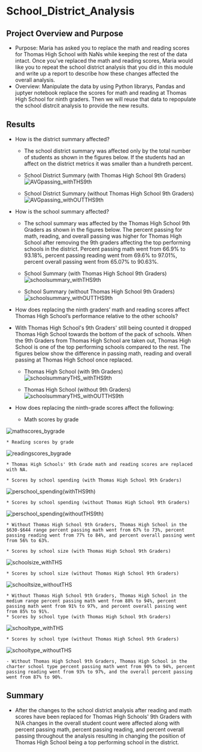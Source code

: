 # School_District_Analysis

## Project Overview and Purpose
- Purpose: Maria has asked you to replace the math and reading scores for Thomas High School with NaNs while keeping the rest of the data intact. Once you’ve replaced the math and reading scores, Maria would like you to repeat the school district analysis that you did in this module and write up a report to describe how these changes affected the overall analysis.
- Overview: Manipulate the data by using Python librarys, Pandas and juptyer notebook replace the scores for math and reading at Thomas High School for ninth graders. Then we will reuse that data to repopulate the school distrcit analysis to provide the new results.
## Results

* How is the district summary affected?
  * The school district summary was affected only by the total number of students as shown in the figures below. If the students had an affect on the district metrics it was smaller than a hundreth percent.
  * School District Summary (with Thomas High School 9th Graders)
![AVGpassing_withTHS9th](https://user-images.githubusercontent.com/93004710/150437542-2a243d92-f881-451d-87be-fb4d1dc935cd.png)



  * School District Summary (without Thomas High School 9th Graders)
![AVGpassing_withOUTTHS9th](https://user-images.githubusercontent.com/93004710/150437730-44db4fbb-3d1b-46d2-ae65-41c1422bf526.png)




* How is the school summary affected?
  * The school summary was affected by the Thomas High School 9th Graders as shown in the figures below. The percent passing for math, reading, and overall passing was higher for Thomas High School after removing the 9th graders affecting the top performing schools in the district. Percent passing math went from 66.9% to 93.18%, percent passing reading went from 69.6% to 97.01%, percent overall passing went from 65.07% to 90.63%.
  
  * School Summary (with Thomas High School 9th Graders)
![schoolsummary_withTHS9th](https://user-images.githubusercontent.com/93004710/150439185-81fa5190-f8bb-4621-83d6-b63c03a2da1e.png)  
  

  
  
  * School Summary (without Thomas High School 9th Graders)
![schoolsummary_withOUTTHS9th](https://user-images.githubusercontent.com/93004710/150439252-bc995fba-38f1-4d1c-9e12-4a5d6f3c2207.png)



* How does replacing the ninth graders’ math and reading scores affect Thomas High School’s performance relative to the other schools?
* With Thomas High School's 9th Graders' still being counted it dropped Thomas High School towards the bottom of the pack of schools. When the 9th Graders from Thomas High School are taken out, Thomas High School is one of the top performing schools compared to the rest. The figures below show the difference in passing math, reading and overall passing at Thomas High School once replaced.
  * Thomas High School (with 9th Graders)
![schoolsummaryTHS_withTHS9th](https://user-images.githubusercontent.com/93004710/150573671-fa1e8e11-abcf-4a93-85fe-6baf9dd57147.png)




  * Thomas High School (without 9th Graders)
![schoolsummaryTHS_withOUTTHS9th](https://user-images.githubusercontent.com/93004710/150573717-d2254dcf-3e6d-4a64-8bcb-b1d8eb5d0bcb.png)




* How does replacing the ninth-grade scores affect the following:
    * Math scores by grade


![mathscores_bygrade](https://user-images.githubusercontent.com/93004710/150575247-9efbb344-71b9-4e36-a3f5-0ae0edfe34ae.png)




    * Reading scores by grade
    
    
![readingscores_bygrade](https://user-images.githubusercontent.com/93004710/150575267-07e35ce0-19cd-46e9-a93d-fa48cfb570ee.png)



    * Thomas High Schools' 9th Grade math and reading scores are replaced with NA.

    * Scores by school spending (with Thomas High School 9th Graders)
![perschool_spending(withTHS9th)](https://user-images.githubusercontent.com/93004710/150575838-72511827-9a42-4953-8401-c2a54bcb0ecf.png)
 
 
 
 
    * Scores by school spending (without Thomas High School 9th Graders)
![perschool_spending(withoutTHS9th)](https://user-images.githubusercontent.com/93004710/150576103-ddce217c-ea6f-4598-9dba-35aca5f1a997.png) 


    * Without Thomas High School 9th Graders, Thomas High School in the $630-$644 range percent passing math went from 67% to 73%, percent passing reading went from 77% to 84%, and percent overall passing went from 56% to 63%. 

    * Scores by school size (with Thomas High School 9th Graders)
![schoolsize_withTHS](https://user-images.githubusercontent.com/93004710/150576871-ab5de6a4-189f-492d-977a-08b907a54f16.png)
 
    
    
    
    
    * Scores by school size (without Thomas High School 9th Graders)
![schooltsize_withoutTHS](https://user-images.githubusercontent.com/93004710/150576893-97de5d0e-0200-45d2-9260-a6cdbe1e538c.png)
  
    
    
    * Without Thomas High School 9th Graders, Thomas High School in the medium range percent passing math went from 88% to 94%, percent passing math went from 91% to 97%, and percent overall passing went from 85% to 91%.
    * Scores by school type (with Thomas High School 9th Graders)
![schooltype_withTHS](https://user-images.githubusercontent.com/93004710/150577124-1a8c4b35-ed82-481a-b9cc-12e9400b79f5.png)
    
    
    
    
    * Scores by school type (without Thomas High School 9th Graders)
![schooltype_withoutTHS](https://user-images.githubusercontent.com/93004710/150577131-03440850-3255-4955-b5de-e0212d7311b1.png)

    - Without Thomas High School 9th Graders, Thomas High School in the charter school type percent passing math went from 90% to 94%, percent passing reading went from 93% to 97%, and the overall percent passing went from 87% to 90%.

## Summary
* After the changes to the school district analysis after reading and math scores have been replaced for Thomas High Schools' 9th Graders with N/A changes in the overall student count were affected along with percent passing math, percent passing reading, and percent overall passing throughout the analysis resulting in changing the position of Thomas High School being a top performing school in the district.

